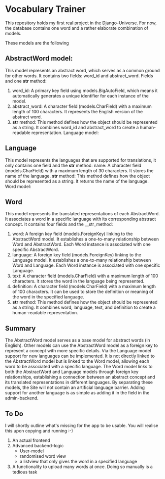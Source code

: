 # Vocabulary Trainer

This repository holds my first real project in the Django-Universe.
For now, the database contains one word and a rather elaborate combination of models.

These models are the following

## AbstractWord model:

This model represents an abstract word, which serves as a common ground for other words. It contains two fields: word_id and abstract_word.
Fields and one __str__ method:
1. word_id: A primary key field using models.BigAutoField, which means it automatically generates a unique identifier for each instance of the model.
2. abstract_word: A character field (models.CharField) with a maximum length of 100 characters. It represents the English version of the abstract word.
3. __str__ method: This method defines how the object should be represented as a string. It combines word_id and abstract_word to create a human-readable representation.
Language model:

## Language
This model represents the languages that are supported for translations, it only contains one field and the __str__ method:
name: A character field (models.CharField) with a maximum length of 30 characters. It stores the name of the language.
__str__ method: This method defines how the object should be represented as a string. It returns the name of the language.
Word model:

## Word 
This model represents the translated representations of each AbstractWord. It associates a word in a specific language with its corresponding abstract concept.
It contains  four fields and the __str_method:
1. word: A foreign key field (models.ForeignKey) linking to the AbstractWord model. It establishes a one-to-many relationship between Word and AbstractWord. Each Word instance is associated with one specific AbstractWord.
2. language: A foreign key field (models.ForeignKey) linking to the Language model. It establishes a one-to-many relationship between Word and Language. Each Word instance is associated with one specific Language.
3. text: A character field (models.CharField) with a maximum length of 100 characters. It stores the word in the language being represented.
4. definition: A character field (models.CharField) with a maximum length of 100 characters. It can be used to store the definition or meaning of the word in the specified language.
5. __str__ method: This method defines how the object should be represented as a string. It combines word, language, text, and definition to create a human-readable representation.


## Summary

The AbstractWord model serves as a base model for abstract words (in English). Other models can use the AbstractWord model as a foreign key to represent a concept with more specific details.
Via the Language model support for new languages can be implemented. It is not directly linked to the AbstractWord model but is linked to the Word model, allowing each word to be associated with a specific language.
The Word model links to both the AbstractWord and Language models through foreign key relationships, establishing a connection between an abstract concept and its translated representations in different languages.
By separating these models, the Site will not contain an artificial language barrier. Adding support for another language is as simple as adding it in the field in the admin-backend.

## To Do
I will shortly outline what's missing for the app to be usable. You will realise this upon copying and running :-)

1. An actual frontend
2. Advanced backend-logic
    * User-model
    * randomised word view
    * a listview that only gives the word in a specified language
3. A functionality to upload many words at once. Doing so manually is a tedious task

